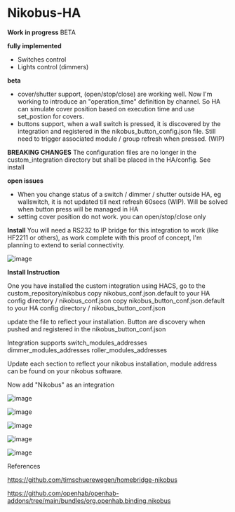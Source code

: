 # Nikobus-HA

**Work in progress** BETA

**fully implemented**
- Switches control
- Lights control (dimmers)

**beta**
- cover/shutter support, (open/stop/close) are working well. Now I'm working to introduce an "operation_time" definition by channel. So HA can simulate cover position based on execution time and use set_postion for covers.
- buttons support, when a wall switch is pressed, it is discovered by the integration and registered in the nikobus_button_config.json file. Still need to trigger associated module / group refresh when pressed. (WIP)

**BREAKING CHANGES**
The configuration files are no longer in the custom_integration directory but shall be placed in the HA/config. See install

**open issues**
- When you change status of a switch / dimmer / shutter outside HA, eg wallswitch, it is not updated till next refresh 60secs (WIP). Will be solved when button press will be managed in HA
- setting cover position do not work. you can open/stop/close only 

**Install**
You will need a RS232 to IP bridge for this integration to work (like HF2211 or others), as work complete with this proof of concept, I'm planning to extend to serial connectivity.

![image](https://github.com/fdebrus/Nikobus-HA/assets/33791533/2451b88a-beff-46ce-85bf-f5486a69b37c)

**Install Instruction**

One you have installed the custom integration using HACS, go to the custom_repository/nikobus
copy nikobus_conf.json.default to your HA config directory / nikobus_conf.json
copy nikobus_button_conf.json.default to your HA config directory / nikobus_button_conf.json

update the file to reflect your installation. Button are discovery when pushed and registered in the nikobus_button_conf.json

Integration supports
  switch_modules_addresses
  dimmer_modules_addresses 
  roller_modules_addresses

Update each section to reflect your nikobus installation, module address can be found on your nikobus software.

Now add "Nikobus" as an integration

![image](https://github.com/fdebrus/Nikobus-HA/assets/33791533/70cbd1c8-2e2b-4114-9cf3-f0d618e2ce52)

![image](https://github.com/fdebrus/Nikobus-HA/assets/33791533/ec3e56de-5b9e-404a-b97f-341c4c96331a)

![image](https://github.com/fdebrus/Nikobus-HA/assets/33791533/4c0eb84a-0187-418a-aa9e-24650214998b)

![image](https://github.com/fdebrus/Nikobus-HA/assets/33791533/6d154d91-ac59-4f44-b3c4-e7714005d15e)

![image](https://github.com/fdebrus/Nikobus-HA/assets/33791533/a5cbb377-9274-42e6-bee7-abe58c62ca82)





References

  https://github.com/timschuerewegen/homebridge-nikobus
  
  https://github.com/openhab/openhab-addons/tree/main/bundles/org.openhab.binding.nikobus

